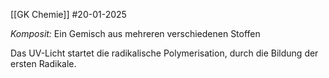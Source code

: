 [[GK Chemie]]
#20-01-2025

_Komposit:_
Ein Gemisch aus mehreren verschiedenen Stoffen

Das UV-Licht startet die radikalische Polymerisation, durch die Bildung der ersten Radikale.